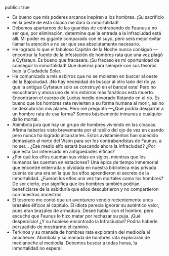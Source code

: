 public:: true

- Es bueno que mis poderes arcanos inspiren a los hombres. ¡Su sacrificio en la peste de esta cloaca me dará la inmortalidad!
- Debemos apartarnos de las guaridas de contrabando de Faunus a no ser que, por eliminación, determine que la entrada a la Infraciudad está allí. Mi poder es gigante comparado con el suyo, pero será mejor evitar llamar la atención a no ser que sea absolutamente necesario.
- He logrado lo que el fabuloso Capitán de la Noche nunca consiguó — encontrar la fuente de la infestación de hombres rata que una vez plagó a Cyfaraun. Es bueno que fracasara. ¡Su fracaso es mi oportunidad de conseguir la inmortalidad! Que duerma para siempre con sus tesoros bajo la Ciudadela Solar.
- He comunicado a mis esbirros que no se molesten en buscar al oeste de la Bajociudad. ¡No hay necesidad de buscar al otro lado del río ya que la antigua Cyfaraun solo se construyó en el bancal este! Pero no escucharon y ahora uno de mis esbirros más fanáticos está muerto. Encontraron el cuerpo de Lucius medio devorado flotando en el río. Es bueno que los hombres rata revierten a su forma humana al morir, así no se descubrirán mis planes. Pero me pregunto —¿Qué podría desgarrar a un hombre rata de esa forma? Somos básicamente inmunes a cualquier daño mortal.
- Abimbola jura que hay un grupo de hombres viviendo en las cloacas. Afirma haberlos visto brevemente por el rabillo del ojo de vez en cuando pero nunca ha logrado alcanzarles. Estos avistamientos han sucedido demasiado al norte del Visón para ser los contrabandistas de Faunus, a no ser... ¿Ese medio elfo estará buscando ahora la Infraciudad? ¿Por qué esta tan interesado en antigüedades élficas?
- ¿Por qué los elfos cuentan sus vidas en siglos, mientras que los humanos las cuentan en estaciones? Una épica de tiempo inmemorial que encontré enterrada y olvidada en nuestra biblioteca más privada cuenta de una era en la que los elfos aprendieron el secreto de la inmortalidad. ¿Fueron los elfos una vez tan mortales como los hombres? De ser cierto, eso significa que los hombres también podrían beneficiarse de la sabiduría que ellos descubrieron y no compartieron con nuestros ancestros.
- El tesorero me contó que un aventurero vendió recientemente unos brazales élficos al capítulo. El idiota parecía ignorar su auténtico valor, pues eran brazales de armadura. Deseé hablar con el hombre, pero escuché que Faunus lo hizo matar por rechazar su puja. ¡Qué desperdicio! ¿Y su hubiese encontrado la Infraciudad? Podría haberle persuadido de mostrarme el camino.
- Terkinos y su manada de hombres rata explorarán del mediodía al anochecer. Abimbola y su manada de hombres rata explorarán de medianoche al mediodía. Debemos buscar a todas horas, la inmortalidad no espera!